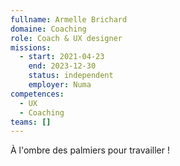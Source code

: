 ```yaml
---
fullname: Armelle Brichard
domaine: Coaching
role: Coach & UX designer
missions:
  - start: 2021-04-23
    end: 2023-12-30
    status: independent
    employer: Numa
competences:
  - UX
  - Coaching
teams: []
---
```

À l'ombre des palmiers pour travailler !